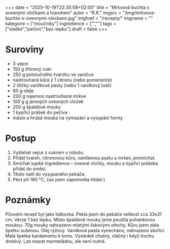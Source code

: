
+++
date = "2025-10-19T22:35:08+02:00"
title = "Mrkvová buchta s ovesnými vločkami a tvarohem"
autor = "R.R."
imgsrc = "/img/mrkvova-buchta-s-ovesnymi-vlockami.jpg"
imghref = "/recepty/"
imgname = ""
kategorie = ["moučníky"]
ingredience = ["",""]
tags = ["sladké","pečivo","bez-lepku"]
draft = false
+++


# Suroviny
- 3 vejce
- 150 g třtinový cukr
- 250 g polotučného tvarohu ve vaničce
- nastrouhaná kůra z 1 citronu (nebo pomeranče)
- 2 lžičky vanilkové pasty (nebo 1 vanilkový lusk) 
- 60 g oleje 
- 200 g najemno nastrouhané mrkve
- 100 g g jemných ovesných vloček
- 200 g špaldové mouky 
- 1 kypřicí prášek do pečiva
- máslo a hrubá mouka na vymazání a vysypání formy
# Postup
1. Vyšlehat vejce z cukrem v robotu. 
2. Přidat tvaroh, citronovou kůru, vanilkovou pastu a mrkev, promíchat.
3. Smíchat sypké ingredience – ovesné vločky, mouku a kypřicí prášeka přidat do směsi.
4. Těsto nalít do vysypaného pekáče.
5. Péct při 180 °C, čas jsem zapomněla hlídat:)


# Poznámky
Původní recept byl jako bábovka. Pekla jsem do pekáče velikost cca 33x31 cm.
Verze 1 bez lepku. Místo špaldové mouky jsme použila pohankovou moukou. 70g mouky nahrazeno mletými lískovými ořechy. Kůru jsem dala špetku sušenou. Olej rýžový. Vanilková pasta vynecháno, nahrazeno skořicí. Malá špetka kardamomu k tomu. Výsledek chutný, vláčný i když trochu drobivý. Lze mazat marmeládou, ale není nutné.

<!-- --> 